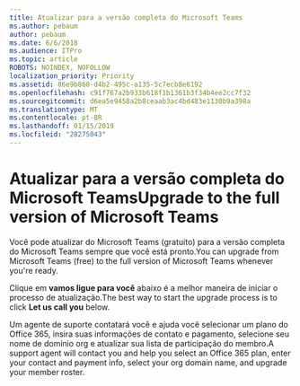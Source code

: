 ```yaml
---
title: Atualizar para a versão completa do Microsoft Teams
ms.author: pebaum
author: pebaum
ms.date: 6/6/2018
ms.audience: ITPro
ms.topic: article
ROBOTS: NOINDEX, NOFOLLOW
localization_priority: Priority
ms.assetid: 86e9b860-d4b2-495c-a135-5c7ecb8e6192
ms.openlocfilehash: c91f767a2b933b618f1b1361b3f34b4ee2cc7f32
ms.sourcegitcommit: d6ea5e9458a2b8ceaab3ac4bd483e1130b9a398a
ms.translationtype: MT
ms.contentlocale: pt-BR
ms.lasthandoff: 01/15/2019
ms.locfileid: "28275043"
---
```

# <a name="upgrade-to-the-full-version-of-microsoft-teams"></a><span data-ttu-id="f4382-102">Atualizar para a versão completa do Microsoft Teams</span><span class="sxs-lookup"><span data-stu-id="f4382-102">Upgrade to the full version of Microsoft Teams</span></span>

<span data-ttu-id="f4382-103">Você pode atualizar do Microsoft Teams (gratuito) para a versão completa do Microsoft Teams sempre que você está pronto.</span><span class="sxs-lookup"><span data-stu-id="f4382-103">You can upgrade from Microsoft Teams (free) to the full version of Microsoft Teams whenever you're ready.</span></span>
  
<span data-ttu-id="f4382-104">Clique em **vamos ligue para você** abaixo é a melhor maneira de iniciar o processo de atualização.</span><span class="sxs-lookup"><span data-stu-id="f4382-104">The best way to start the upgrade process is to click **Let us call you** below.</span></span> 
  
<span data-ttu-id="f4382-105">Um agente de suporte contatará você e ajuda você selecionar um plano do Office 365, insira suas informações de contato e pagamento, selecione seu nome de domínio org e atualizar sua lista de participação do membro.</span><span class="sxs-lookup"><span data-stu-id="f4382-105">A support agent will contact you and help you select an Office 365 plan, enter your contact and payment info, select your org domain name, and upgrade your member roster.</span></span>
  

